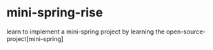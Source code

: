 # mini-spring-rise
learn to implement a mini-spring project by learning the open-source-project[mini-spring]
